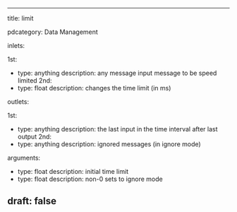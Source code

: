 --- 


title: limit

pdcategory: Data Management

inlets:

  1st:
  - type: anything
    description: any message input message to be speed limited
  2nd:
  - type: float
    description: changes the time limit (in ms)

outlets:

  1st:
  - type: anything
    description: the last input in the time interval after last output
  2nd:
  - type: anything
    description: ignored messages (in ignore mode)

arguments:
  - type: float
    description: initial time limit
  - type: float
    description: non-0 sets to ignore mode





draft: false
---